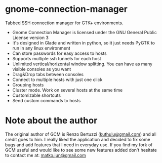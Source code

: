 # gnome-connection-manager
Tabbed SSH connection manager for GTK+ environments.

- Gnome Connection Manager is licensed under the GNU General Public License version 3
- It's designed in Glade and written in python, so it just needs PyGTK to run in any linux environment
- Can store passwords for easy access to hosts
- Supports multiple ssh tunnels for each host
- Unlimited vertical/horizontal window splitting. You can have as many visible consoles as you want
- Drag&Drop tabs between consoles
- Connect to multiple hosts with just one click
- Grouping hosts
- Cluster mode. Work on several hosts at the same time
- Customizable shortcuts
- Send custom commands to hosts

# Note about the author
The original author of GCM is Renzo Bertuzzi (kuthulu@gmail.com) and all credit goes to him. I really liked the application and decided to fix some bugs and add features that I need in everyday use. If you find my fork of GCM useful and would like to see some new features added don't hesitate to contact me at: matko.jun@gmail.com
